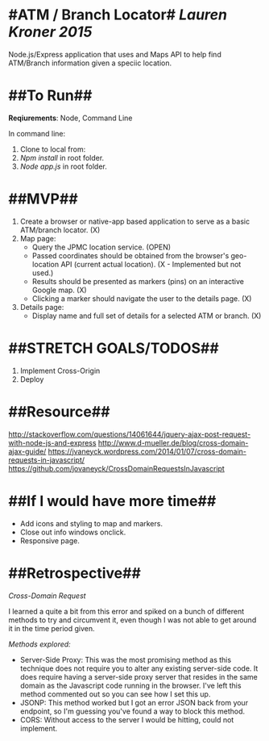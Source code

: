 **#ATM / Branch Locator#**
*Lauren Kroner 2015*
============

Node.js/Express application that uses and Maps API to help find ATM/Branch information given a speciic location.

##To Run##
============

**Reqiurements**: Node, Command Line

In command line:

1. Clone to local from:
2. *Npm install* in root folder.
3. *Node app.js* in root folder.

##MVP##
============

1. Create a browser or native-app based application to serve as a basic ATM/branch locator. (X)
2. Map page:
    - Query the JPMC location service. (OPEN)
	- Passed coordinates should be obtained from the browser's geo-location API (current actual location). (X - Implemented but not used.)
	- Results should be presented as markers (pins) on an interactive Google map. (X)
	- Clicking a marker should navigate the user to the details page. (X)
3. Details page:
	- Display name and full set of details for a selected ATM or branch. (X)

##STRETCH GOALS/TODOS##
============

1. Implement Cross-Origin
2. Deploy

##Resource##
============

http://stackoverflow.com/questions/14061644/jquery-ajax-post-request-with-node-js-and-express
http://www.d-mueller.de/blog/cross-domain-ajax-guide/
https://jvaneyck.wordpress.com/2014/01/07/cross-domain-requests-in-javascript/
https://github.com/jovaneyck/CrossDomainRequestsInJavascript

##If I would have more time##
============

- Add icons and styling to map and markers.
- Close out info windows onclick.
- Responsive page.

##Retrospective##
============

*Cross-Domain Request*

I learned a quite a bit from this error and spiked on a bunch of different methods to try and circumvent it, even though I was not able to get around it in the time period given.


*Methods explored:*

- Server-Side Proxy: This was the most promising method as this technique does not require you to alter any existing server-side code. It does require having a server-side proxy server that resides in the same domain as the Javascript code running in the browser. I've left this method commented out so you can see how I set this up.
- JSONP: This method worked but I got an error JSON back from your endpoint, so I'm guessing you've found a way to block this method.
- CORS: Without access to the server I would be hitting, could not implement.
